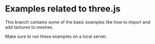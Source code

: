 # Examples related to three.js

This branch contains some of the basic examples like how to import and add textures to meshes. 

Make sure to run these examples on a local server.
